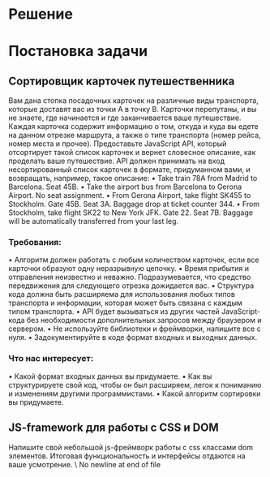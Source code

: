 Решение
====================


Постановка задачи
================

## Сортировщик карточек путешественника

Вам дана стопка посадочных карточек на различные виды транспорта, которые доставят вас из точки A в точку B. Карточки перепутаны, и вы не знаете, где начинается и где заканчивается ваше путешествие. Каждая карточка содержит информацию о том, откуда и куда вы едете на данном отрезке маршрута, а также о типе транспорта (номер рейса, номер места и прочее).
Предоставьте JavaScript API, который отсортирует такой список карточек и вернет словесное описание, как проделать ваше путешествие. API должен принимать на вход несортированный список карточек в формате, придуманном вами, и возвращать, например, такое описание:
•	Take train 78A from Madrid to Barcelona. Seat 45B.
•	Take the airport bus from Barcelona to Gerona Airport. No seat assignment.
•	From Gerona Airport, take flight SK455 to Stockholm. Gate 45B. Seat 3A. Baggage drop at ticket counter 344.
•	From Stockholm, take flight SK22 to New York JFK. Gate 22. Seat 7B. Baggage will be automatically transferred from your last leg.

### Требования:

•	Алгоритм должен работать с любым количеством карточек, если все карточки образуют одну неразрывную цепочку.
•	Время прибытия и отправления неизвестно и неважно. Подразумевается, что средство передвижения для следующего отрезка дожидается вас.
•	Структура кода должна быть расширяема для использования любых типов транспорта и информации, которая может быть связана с каждым типом транспорта.
•	API будет вызываться из других частей JavaScript-кода без необходимости дополнительных запросов между браузером и сервером.
•	Не используйте библиотеки и фреймворки, напишите все с нуля.
•	Задокументируйте в коде формат входных и выходных данных.

### Что нас интересует:

•	Какой формат входных данных вы придумаете.
•	Как вы структурируете свой код, чтобы он был расширяем, легок к пониманию и изменениям другими программистами.
•	Какой алгоритм сортировки вы придумаете.

## JS-framework для работы с CSS и DOM

Напишите свой небольшой js-фреймворк работы с css классами dom элементов. Итоговая функциональность и интерфейсы отдаются на ваше усмотрение.
\ No newline at end of file
